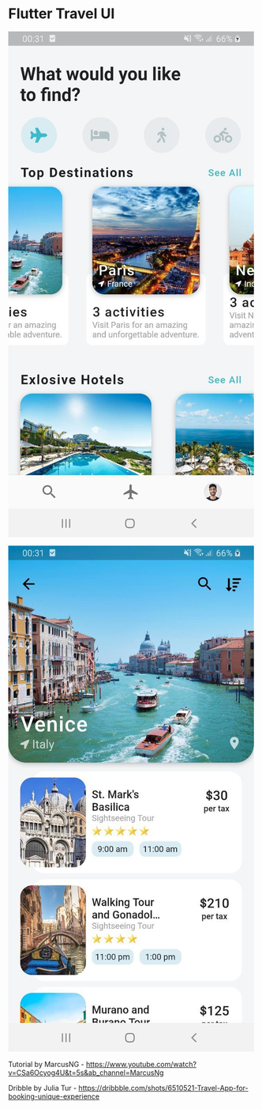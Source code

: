 # Flutter Travel UI

![Finished App](https://github.com/Edenik/Images/blob/master/Travel%20UI%20Home%20Screen.jpg)

![Finished App](https://github.com/Edenik/Images/blob/master/Travel%20UI%20Destination%20Screen.jpg)


Tutorial by MarcusNG - https://www.youtube.com/watch?v=CSa6Ocyog4U&t=5s&ab_channel=MarcusNg

Dribble by Julia Tur - https://dribbble.com/shots/6510521-Travel-App-for-booking-unique-experience